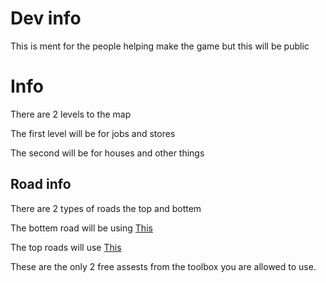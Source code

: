 # Dev info

This is ment for the people helping make the game but this will be public

# Info

There are 2 levels to the map

The first level will be for jobs and stores

The second will be for houses and other things


## Road info

There are 2 types of roads the top and bottem

The bottem road will be using [This](https://www.roblox.com/library/364456900/)

The top roads will use [This](https://www.roblox.com/library/6432233485/)

These are the only 2 free assests from the toolbox you are allowed to use.
